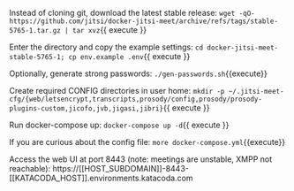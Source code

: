 Instead of cloning git, download the latest stable release:
`wget -qO- https://github.com/jitsi/docker-jitsi-meet/archive/refs/tags/stable-5765-1.tar.gz | tar xvz`{{ execute }}

Enter the directory and copy the example settings:
`cd docker-jitsi-meet-stable-5765-1; cp env.example .env`{{ execute }}

Optionally, generate strong passwords:
`./gen-passwords.sh`{{execute}}

Create required CONFIG directories in user home:
`mkdir -p ~/.jitsi-meet-cfg/{web/letsencrypt,transcripts,prosody/config,prosody/prosody-plugins-custom,jicofo,jvb,jigasi,jibri}`{{ execute }}

Run docker-compose up:
`docker-compose up -d`{{ execute }}

If you are curious about the config file: `more docker-compose.yml`{{execute}}

Access the web UI at port 8443 (note: meetings are unstable, XMPP not reachable):
https://[[HOST_SUBDOMAIN]]-8443-[[KATACODA_HOST]].environments.katacoda.com
